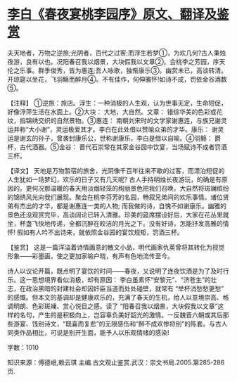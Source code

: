 # [李白《春夜宴桃李园序》原文、翻译及鉴赏](https://www.vrrw.net/wx/14090.html)

夫天地者，万物之逆旅;光阴者，百代之过客;而浮生若梦①，为欢几何?古人秉烛夜游，良有以也。况阳春召我以烟景，大块假我以文章②。会桃李之芳园，序天伦之乐事。群季俊秀，皆为惠连;吾人咏歌，独惭康乐③。幽赏未已，高谈转清。开琼筵以坐花，飞羽觞而醉月④。不有佳作，何伸雅怀!如诗不成，罚依金谷酒数⑤。

【注释】 ①逆旅：旅店。浮生：一种消极的人生观，认为世事无定，生命短促，好像浮萍生活在水面上。②大块： 大地，大自然。文章： 错综华美的色彩或花纹，指锦绣交织的自然景物。③惠连： 南朝刘宋时的文学家谢惠连，与族兄谢灵运并称“大小谢”，灵运极爱其才。李白在此处借以赞喻众弟的才华。康乐： 谢灵运是谢玄的孙子，曾袭封康乐公，世称谢康乐，李白是借以自喻。④羽觞： 爵杯，古代酒器。⑤金谷： 晋代石崇常在其家金谷园中饮宴，当场赋诗不成者罚酒三杯。



【译文】 天地是万物暂宿的旅舍，光阴像千百年往来不歇的过客，而漂泊短促的人生犹如一场梦幻，欢乐的日子又有几天呢? 古人手持明烛长夜游玩，的确是有原因的。更何况那温暖的春天用淡烟轻笼的绚丽景色把我们召唤，大自然将斑斓缤纷的锦绣风光向我们展现。聚会在桃李芬芳的名园，畅叙兄弟间的欢乐事情。诸位贤弟有杰出的才华，都是谢惠连一类的人物; 而我做的诗，自愧不如谢康乐。幽雅的景色还没观赏完毕，高谈阔论已转入清雅。珍美的筵席摆设好后，大家在花丛里就坐，杯盏飞快地传递，全都沉醉在皎洁的月光之下。没有好诗，怎能抒发高雅的情怀! 假如有人吟不出诗来，就依照金谷园的宴饮规矩，罚酒三杯。

【鉴赏】 这是一篇洋溢着诗情画意的散文小品，明代画家仇英曾将其转化为视觉形象——彩墨画，使之更加家喻户晓，有声有色地流传至今。

诗人以议论开篇，既点明了宴饮的时间——春夜，又说明了连夜饮酒是为了及时行乐。这一思想境界看似消极，却有原因： 李白虽素怀“安黎元”、“济苍生”的壮志，在政治黑暗的封建社会却因奸臣当道而处处碰壁，就常有 “举杯消愁愁更愁” 的感慨。但本文的基调却是健康欢乐的，充满了春天的生机，给人以意境崇高、格调明朗、色彩斑斓、赏心悦目之感。读了 “阳春召我以烟景，大块假我以文章”这样的名句，产生的是积极向上，岂容辜负美好韶光的激情。一反魏晋六朝或其后那些游宴、饯别诗文，“既喜而复悲”的无限感伤和“醉不成欢惨将别”的陈套。与古人同类作品相比，可说是别开生面，能予人以乐观情绪的感染!

字数：1010

知识来源：傅德岷,赖云琪 主编.古文观止鉴赏.武汉：崇文书局.2005.第285-286页.


